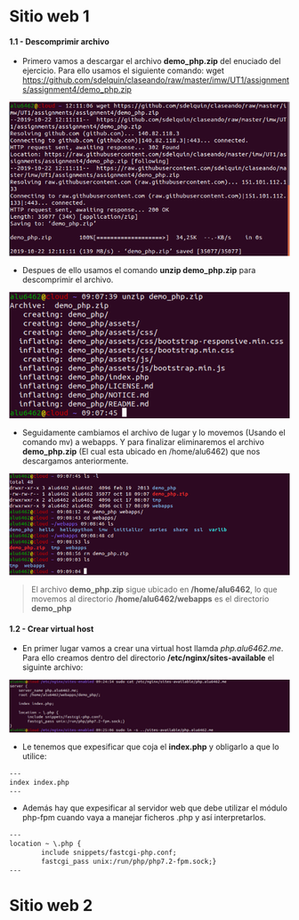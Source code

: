 # Sitio web 1

#### 1.1 - Descomprimir archivo

* Primero vamos a descargar el archivo **demo_php.zip** del enuciado del ejercicio. Para ello usamos el siguiente comando: wget https://github.com/sdelquin/claseando/raw/master/imw/UT1/assignments/assignment4/demo_php.zip

![wget](img/sitioweb1_1_1.png)

* Despues de ello usamos el comando **unzip demo_php.zip** para descomprimir el archivo.

![unzip](img/sitioweb1_2.png)

* Seguidamente cambiamos el archivo de lugar y lo movemos (Usando el comando mv) a webapps. Y para finalizar eliminaremos el archivo **demo_php.zip** (El cual esta ubicado en /home/alu6462) que nos descargamos anteriormente.

![mv](img/sitioweb1_3.png)

> El archivo **demo_php.zip** sigue ubicado en **/home/alu6462**, lo que movemos al directorio **/home/alu6462/webapps** es el directorio **demo_php**

#### 1.2 - Crear virtual host

* En primer lugar vamos a crear una virtual host llamda *php.alu6462.me*. Para ello creamos dentro del directorio **/etc/nginx/sites-available** el siguinte archivo:

![sites-available](img/sitioweb1_5.png)

* Le tenemos que expesificar que coja el **index.php** y obligarlo a que lo utilice:

~~~console
---
index index.php
---
~~~

 * Además hay que expesificar al servidor web que debe utilizar el módulo php-fpm cuando vaya a manejar ficheros .php y así interpretarlos.

~~~console
---
location ~ \.php {
        include snippets/fastcgi-php.conf;
        fastcgi_pass unix:/run/php/php7.2-fpm.sock;}
---
~~~
# Sitio web 2
